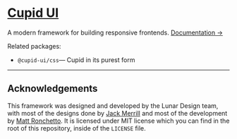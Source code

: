 # [Cupid UI](https://designbylunar.github.io/cupid)
A modern framework for building responsive frontends. [Documentation →](https://designbylunar.github.io/cupid/docs)

Related packages:
- `@cupid-ui/css`— Cupid in its purest form

---

## Acknowledgements
This framework was designed and developed by the Lunar Design team, with most of the designs done by [Jack Merrill](https://github.com/jackmerrill) and most of the development by [Matt Ronchetto](https://github.com/doamatto). It is licensed under MIT license which you can find in the root of this repository, inside of the `LICENSE` file.
